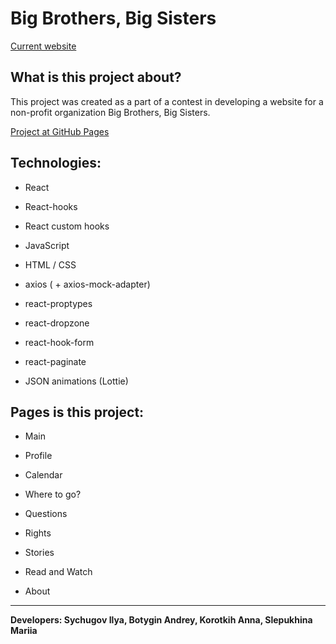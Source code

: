 # Big Brothers, Big Sisters
[Current website](https://www.nastavniki.org/)

## What is this project about?
This project was created as a part of a contest in developing a website for a non-profit organization Big Brothers, Big Sisters.

[Project at GitHub Pages](https://droni90.github.io/react-bbbs/)

## Technologies:

* React

* React-hooks

* React custom hooks

* JavaScript

* HTML / CSS

* axios ( + axios-mock-adapter)

* react-proptypes

* react-dropzone

* react-hook-form

* react-paginate

* JSON animations (Lottie)

## Pages is this project:

* Main

* Profile

* Calendar

* Where to go?

* Questions

* Rights

* Stories

* Read and Watch

* About


-----
**Developers: Sychugov Ilya, Botygin Andrey, Korotkih Anna, Slepukhina Mariia**
